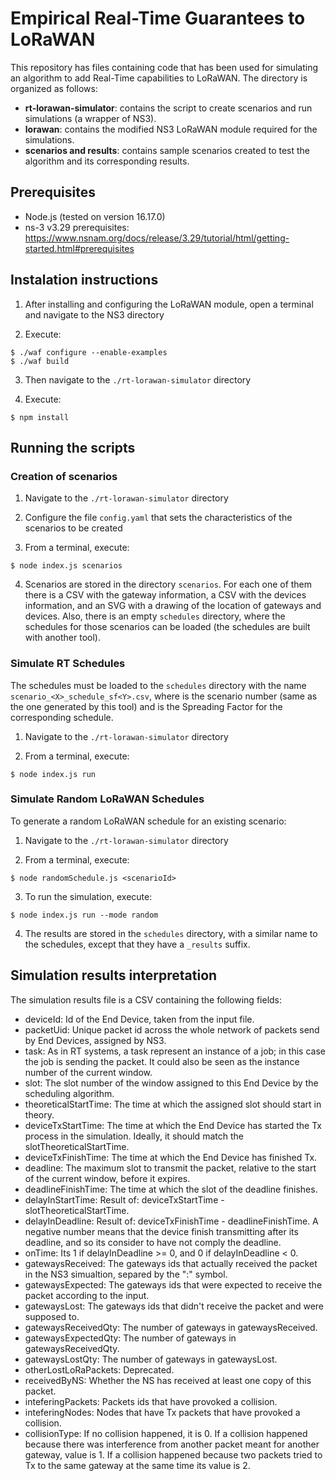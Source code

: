 # Empirical Real-Time Guarantees to LoRaWAN

This repository has files containing code that has been used for simulating an algorithm to add Real-Time capabilities to LoRaWAN. The directory is organized as follows:

* **rt-lorawan-simulator**: contains the script to create scenarios and run simulations (a wrapper of NS3).
* **lorawan**: contains the modified NS3 LoRaWAN module required for the simulations.
* **scenarios and results**: contains sample scenarios created to test the algorithm and its corresponding results.

## Prerequisites

* Node.js (tested on version 16.17.0)
* ns-3 v3.29 prerequisites: https://www.nsnam.org/docs/release/3.29/tutorial/html/getting-started.html#prerequisites

## Instalation instructions

1. After installing and configuring the LoRaWAN module, open a terminal and navigate to the NS3 directory

2. Execute:

```
$ ./waf configure --enable-examples
$ ./waf build
```

3. Then navigate to the `./rt-lorawan-simulator` directory

4. Execute:

```
$ npm install
```

## Running the scripts

### Creation of scenarios

1. Navigate to the `./rt-lorawan-simulator` directory

2. Configure the file `config.yaml` that sets the characteristics of the scenarios to be created

3. From a terminal, execute:

```
$ node index.js scenarios
```

4. Scenarios are stored in the directory `scenarios`. For each one of them there is a CSV with the gateway information, a CSV with the devices information, and an SVG with a drawing of the location of gateways and devices. Also, there is an empty `schedules` directory, where the schedules for those scenarios can be loaded (the schedules are built with another tool).

### Simulate RT Schedules

The schedules must be loaded to the `schedules` directory with the name `scenario_<X>_schedule_sf<Y>.csv`, where <X> is the scenario number (same as the one generated by this tool) and <Y> is the Spreading Factor for the corresponding schedule.

1. Navigate to the `./rt-lorawan-simulator` directory

2. From a terminal, execute:

```
$ node index.js run
```

### Simulate Random LoRaWAN Schedules

To generate a random LoRaWAN schedule for an existing scenario:

1. Navigate to the `./rt-lorawan-simulator` directory

2. From a terminal, execute:

```
$ node randomSchedule.js <scenarioId>
```

3. To run the simulation, execute:

```
$ node index.js run --mode random
```

4. The results are stored in the `schedules` directory, with a similar name to the schedules, except that they have a `_results` suffix.

## Simulation results interpretation

The simulation results file is a CSV containing the following fields:	

* deviceId: Id of the End Device, taken from the input file.
* packetUid: Unique packet id across the whole network of packets send by End Devices, assigned by NS3.
* task: As in RT systems, a task represent an instance of a job; in this case the job is sending the packet. It could also be seen as the instance number of the current window.
* slot: The slot number of the window assigned to this End Device by the scheduling algorithm.
* theoreticalStartTime: The time at which the assigned slot should start in theory.
* deviceTxStartTime: The time at which the End Device has started the Tx process in the simulation. Ideally, it should match the slotTheoreticalStartTime.
* deviceTxFinishTime: The time at which the End Device has finished Tx.
* deadline: The maximum slot to transmit the packet, relative to the start of the current window, before it expires.
* deadlineFinishTime: The time at which the slot of the deadline finishes.
* delayInStartTime: Result of: deviceTxStartTime - slotTheoreticalStartTime.
* delayInDeadline: Result of: deviceTxFinishTime - deadlineFinishTime. A negative number means that the device finish transmitting after its deadline, and so its consider to have not comply the deadline.
* onTime: Its 1 if delayInDeadline >= 0, and 0 if delayInDeadline < 0.
* gatewaysReceived: The gateways ids that actually received the packet in the NS3 simualtion, separed by the ":" symbol.
* gatewaysExpected: The gateways ids that were expected to receive the packet according to the input.
* gatewaysLost: The gateways ids that didn't receive the packet and were supposed to.
* gatewaysReceivedQty: The number of gateways in gatewaysReceived.
* gatewaysExpectedQty: The number of gateways in gatewaysReceivedQty.
* gatewaysLostQty: The number of gateways in gatewaysLost.
* otherLostLoRaPackets: Deprecated.
* receivedByNS: Whether the NS has received at least one copy of this packet.
* inteferingPackets: Packets ids that have provoked a collision.
* inteferingNodes: Nodes that have Tx packets that have provoked a collision.
* collisionType: If no collision happened, it is 0. If a collision happened because there was interference from another packet meant for another gateway, value is 1. If a collision happened because two packets tried to Tx to the same gateway at the same time its value is 2.
